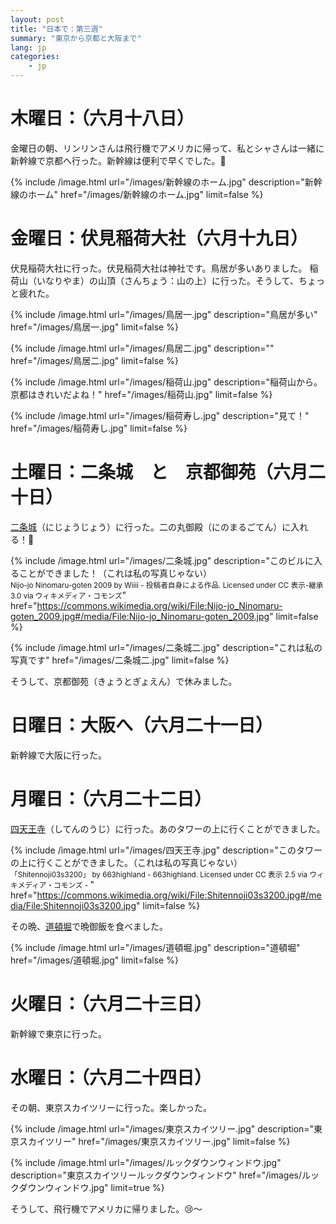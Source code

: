 ```yaml
---
layout: post
title: "日本で：第三週"
summary: "東京から京都と大阪まで"
lang: jp
categories:
    - jp
---
```



木曜日：（六月十八日）
====================

金曜日の朝、リンリンさんは飛行機でアメリカに帰って、私とシャさんは一緒に新幹線で京都へ行った。新幹線は便利で早くでした。🚄

{% include /image.html url="/images/新幹線のホーム.jpg" description="新幹線のホーム" href="/images/新幹線のホーム.jpg" limit=false %}

金曜日：伏見稲荷大社（六月十九日）
===================

伏見稲荷大社に行った。伏見稲荷大社は神社です。鳥居が多いありました。
稲荷山（いなりやま）の山頂（さんちょう：山の上）に行った。そうして、ちょっと疲れた。

{% include /image.html url="/images/鳥居一.jpg" description="鳥居が多い" href="/images/鳥居一.jpg" limit=false %}

{% include /image.html url="/images/鳥居二.jpg" description="" href="/images/鳥居二.jpg" limit=false %}

{% include /image.html url="/images/稲荷山.jpg" description="稲荷山から。京都はきれいだよね！" href="/images/稲荷山.jpg" limit=false %}

{% include /image.html url="/images/稲荷寿し.jpg" description="見て！" href="/images/稲荷寿し.jpg" limit=false %}

土曜日：二条城　と　京都御苑（六月二十日）
==================
[二条城](https://ja.wikipedia.org/wiki/二条城)（にじょうじょう）に行った。二の丸御殿（にのまるごてん）に入れる！🏯

{% include /image.html url="/images/二条城.jpg" description="このビルに入ることができました！（これは私の写真じゃない）<br/> <small>Nijo-jo Ninomaru-goten 2009 by Wiiii - 投稿者自身による作品. Licensed under CC 表示-継承 3.0 via ウィキメディア・コモンズ</small>" href="https://commons.wikimedia.org/wiki/File:Nijo-jo_Ninomaru-goten_2009.jpg#/media/File:Nijo-jo_Ninomaru-goten_2009.jpg" limit=false %}

{% include /image.html url="/images/二条城二.jpg" description="これは私の写真です" href="/images/二条城二.jpg" limit=false %}

そうして、京都御苑（きょうとぎょえん）で休みました。

日曜日：大阪へ（六月二十一日）
==================

新幹線で大阪に行った。

月曜日：（六月二十二日）
==================

[四天王寺](https://ja.wikipedia.org/wiki/四天王寺)（してんのうじ）に行った。あのタワーの上に行くことができました。

{% include /image.html url="/images/四天王寺.jpg" description="このタワーの上に行くことができました。（これは私の写真じゃない）<br/> <small>「Shitennoji03s3200」 by 663highland - 663highland. Licensed under CC 表示 2.5 via ウィキメディア・コモンズ - </small>" href="https://commons.wikimedia.org/wiki/File:Shitennoji03s3200.jpg#/media/File:Shitennoji03s3200.jpg" limit=false %}

その晩、[道頓堀](https://ja.wikipedia.org/wiki/道頓堀)で晩御飯を食べました。

{% include /image.html url="/images/道頓堀.jpg" description="道頓堀" href="/images/道頓堀.jpg" limit=false %}


火曜日：（六月二十三日）
==================

新幹線で東京に行った。

水曜日：（六月二十四日）
==================

その朝、東京スカイツリーに行った。楽しかった。

{% include /image.html url="/images/東京スカイツリー.jpg" description="東京スカイツリー" href="/images/東京スカイツリー.jpg" limit=false %}

{% include /image.html url="/images/ルックダウンウィンドウ.jpg" description="東京スカイツリールックダウンウィンドウ" href="/images/ルックダウンウィンドウ.jpg" limit=true %}

そうして、飛行機でアメリカに帰りました。😢〜
